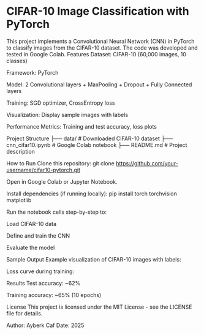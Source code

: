 # CIFAR-10 Image Classification with PyTorch
This project implements a Convolutional Neural Network (CNN) in PyTorch to classify images from the CIFAR-10 dataset. The code was developed and tested in Google Colab.
Features
Dataset: CIFAR-10 (60,000 images, 10 classes)

Framework: PyTorch

Model: 2 Convolutional layers + MaxPooling + Dropout + Fully Connected layers

Training: SGD optimizer, CrossEntropy loss

Visualization: Display sample images with labels

Performance Metrics: Training and test accuracy, loss plots

Project Structure
├── data/ # Downloaded CIFAR-10 dataset
├── cnn_cifar10.ipynb # Google Colab notebook
├── README.md # Project description

How to Run
Clone this repository:
git clone https://github.com/your-username/cifar10-pytorch.git

Open in Google Colab or Jupyter Notebook.

Install dependencies (if running locally):
pip install torch torchvision matplotlib

Run the notebook cells step-by-step to:

Load CIFAR-10 data

Define and train the CNN

Evaluate the model

Sample Output
Example visualization of CIFAR-10 images with labels:

Loss curve during training:

Results
Test accuracy: ~62%

Training accuracy: ~65% (10 epochs)

License
This project is licensed under the MIT License - see the LICENSE file for details.

Author: Ayberk Caf
Date: 2025
